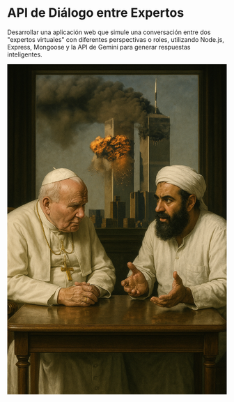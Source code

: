 # API de Diálogo entre Expertos
Desarrollar una aplicación web que simule una conversación entre dos "expertos virtuales" con diferentes perspectivas o roles, utilizando Node.js, Express, Mongoose y la API de Gemini para generar respuestas inteligentes.

![El Papa Juan Pablo II Discutiendo con El terrorista del 11 de Septiembre](./public/img/Papa_&_Terrorista.png)
